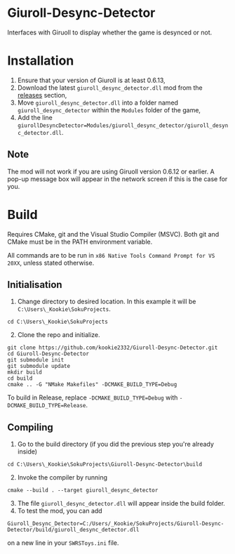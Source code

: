 # Giuroll-Desync-Detector
Interfaces with Giruoll to display whether the game is desynced or not.
# Installation
1. Ensure that your version of Giuroll is at least 0.6.13,
2. Download the latest `giuroll_desync_detector.dll` mod from the [releases](https://github.com/kookie2332/Giuroll-Desync-Detector/releases) section,
3. Move `giuroll_desync_detector.dll` into a folder named `giuroll_desync_detector` within the `Modules` folder of the game,
4. Add the line `giurollDesyncDetector=Modules/giuroll_desync_detector/giuroll_desync_detector.dll`.

## Note
The mod will not work if you are using Giruoll version 0.6.12 or earlier. A pop-up message box will appear in the network screen if this is the case for you.

# Build
Requires CMake, git and the Visual Studio Compiler (MSVC).
Both git and CMake must be in the PATH environment variable.

All commands are to be run in `x86 Native Tools Command Prompt for VS 20XX`, unless stated otherwise.

## Initialisation
1. Change directory to desired location. In this example it will be `C:\Users\_Kookie\SokuProjects`.

```cd C:\Users\_Kookie\SokuProjects```

2. Clone the repo and initialize.
```
git clone https://github.com/kookie2332/Giuroll-Desync-Detector.git
cd Giuroll-Desync-Detector
git submodule init
git submodule update
mkdir build
cd build
cmake .. -G "NMake Makefiles" -DCMAKE_BUILD_TYPE=Debug
```
To build in Release, replace `-DCMAKE_BUILD_TYPE=Debug` with `-DCMAKE_BUILD_TYPE=Release`.

## Compiling
1. Go to the build directory (if you did the previous step you're already inside)

```cd C:\Users\_Kookie\SokuProjects\Giuroll-Desync-Detector\build```

2. Invoke the compiler by running 

```cmake --build . --target giuroll_desync_detector```

3. The file `giuroll_desync_detector.dll` will appear inside the build folder.
4. To test the mod, you can add 

```Giuroll_Desync_Detector=C:/Users/_Kookie/SokuProjects/Giuroll-Desync-Detector/build/giuroll_desync_detector.dll``` 

on a new line in your `SWRSToys.ini` file.
